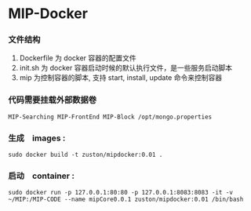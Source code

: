 # MIP-Docker
### 文件结构
1. Dockerfile 为 docker 容器的配置文件
2. init.sh 为 docker 容器启动时候的默认执行文件，是一些服务启动脚本
3. mip 为控制容器的脚本, 支持 start, install, update 命令来控制容器

### 代码需要挂载外部数据卷
`MIP-Searching
 MIP-FrontEnd
 MIP-Block
 /opt/mongo.properties
`
### 生成　images :　
`sudo docker build -t zuston/mipdocker:0.01 .`
### 启动　container : 
`sudo docker run -p 127.0.0.1:80:80 -p 127.0.0.1:8083:8083 -it -v ~/MIP:/MIP-CODE --name mipCore0.0.1 zuston/mipdocker:0.01 /bin/bash  `
